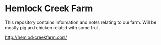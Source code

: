 # Hemlock Creek Farm

This repository contains information and notes relating to our farm. Will be mostly pig and chicken related with some fruit.

http://hemlockcreekfarm.com/